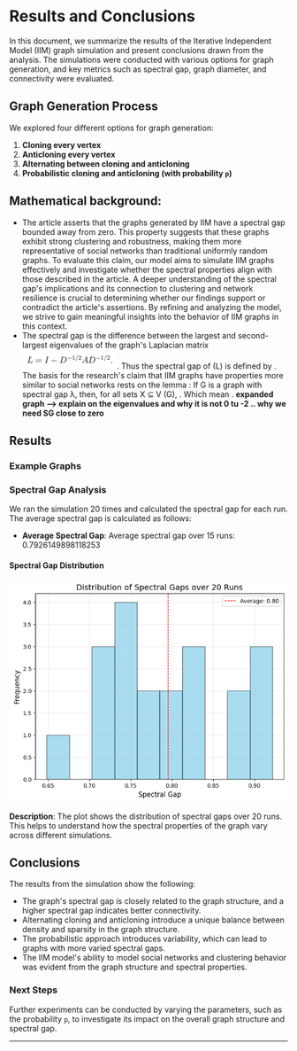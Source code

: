 # Results and Conclusions 

In this document, we summarize the results of the Iterative Independent Model (IIM) graph simulation and present conclusions drawn from the analysis. The simulations were conducted with various options for graph generation, and key metrics such as spectral gap, graph diameter, and connectivity were evaluated.

## Graph Generation Process

We explored four different options for graph generation:

1. **Cloning every vertex** 
2. **Anticloning every vertex** 
3. **Alternating between cloning and anticloning** 
4. **Probabilistic cloning and anticloning (with probability `p`)**

## Mathematical background:
- The article asserts that the graphs generated by IIM have a spectral gap bounded away from zero. This property suggests that these graphs exhibit strong clustering and robustness, making them more representative of social networks than traditional uniformly random graphs. To evaluate this claim, our model aims to simulate IIM graphs effectively and investigate whether the spectral properties align with those described in the article. A deeper understanding of the spectral gap's implications and its connection to clustering and network resilience is crucial to determining whether our findings support or contradict the article's assertions. By refining and analyzing the model, we strive to gain meaningful insights into the behavior of IIM graphs in this context.
-  The spectral gap is the difference between the largest and second-largest eigenvalues of the graph's Laplacian matrix ![](https://github.com/Ayo1a/Final-research-project/blob/main/images/Laplacian.PNG). Thus the spectral gap of (L) is defined by **<PHOTO>**. The basis for the research's claim that IIM graphs have properties more similar to social networks rests on the lemma :  If G is a graph with spectral gap λ, then, for all sets X ⊆ V (G), **<PHOTO>**. Which mean **<explain>**. **expanded graph --> explain on the eigenvalues and why it is not 0 tu -2 .. why we need SG close to zero**

## Results

### Example Graphs


### Spectral Gap Analysis

We ran the simulation 20 times and calculated the spectral gap for each run. The average spectral gap is calculated as follows:

- **Average Spectral Gap**: Average spectral gap over 15 runs: 0.7926149898118253

#### Spectral Gap Distribution
![Spectral Gap Distribution](images/spectral_gap_distribution.png)

**Description**: The plot shows the distribution of spectral gaps over 20 runs. This helps to understand how the spectral properties of the graph vary across different simulations.

## Conclusions

The results from the simulation show the following:

- The graph's spectral gap is closely related to the graph structure, and a higher spectral gap indicates better connectivity.
- Alternating cloning and anticloning introduce a unique balance between density and sparsity in the graph structure.
- The probabilistic approach introduces variability, which can lead to graphs with more varied spectral gaps.
- The IIM model's ability to model social networks and clustering behavior was evident from the graph structure and spectral properties.

### Next Steps

Further experiments can be conducted by varying the parameters, such as the probability `p`, to investigate its impact on the overall graph structure and spectral gap.

---


